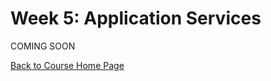 # Week 5: Application Services

COMING SOON

[Back to Course Home Page](https://gortonator.github.io/bsds-6650/)
